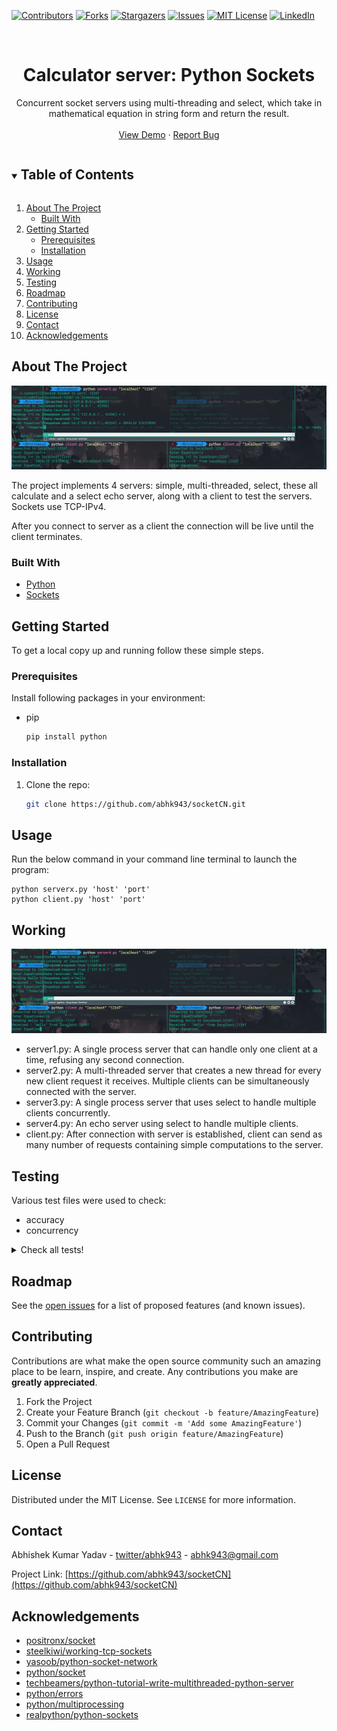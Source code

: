 
[![Contributors][contributors-shield]][contributors-url]
[![Forks][forks-shield]][forks-url]
[![Stargazers][stars-shield]][stars-url]
[![Issues][issues-shield]][issues-url]
[![MIT License][license-shield]][license-url]
[![LinkedIn][linkedin-shield]][linkedin-url]

<!-- PROJECT LOGO -->
<br />
<p align="center">
<!--   <a href="https://github.com/abhk943/socketCN">
    <img src="images/logo.png" alt="Logo" width="80" height="80">
  </a> -->

  <h1 align="center">Calculator server: Python Sockets</h1>

  <p align="center">
    Concurrent socket servers using multi-threading and select, which take in mathematical equation in string form and return the result. 
    <br />
    <br />
    <a href="#testing">View Demo</a>
    ·
    <a href="https://github.com/abhk943/socketCN/issues">Report Bug</a>
  </p>
</p>

<!-- TABLE OF CONTENTS -->
<details open="open">
  <summary><h2 style="display: inline-block">Table of Contents</h2></summary>
  <ol>
    <li>
      <a href="#about-the-project">About The Project</a>
      <ul>
        <li><a href="#built-with">Built With</a></li>
      </ul>
    </li>
    <li>
      <a href="#getting-started">Getting Started</a>
      <ul>
        <li><a href="#prerequisites">Prerequisites</a></li>
        <li><a href="#installation">Installation</a></li>
      </ul>
    </li>
    <li><a href="#usage">Usage</a></li>
    <li><a href="#working">Working</a></li>
    <li><a href="#testing">Testing</a></li>
    <li><a href="#roadmap">Roadmap</a></li>
    <li><a href="#contributing">Contributing</a></li>
    <li><a href="#license">License</a></li>
    <li><a href="#contact">Contact</a></li>
    <li><a href="#acknowledgements">Acknowledgements</a></li>
  </ol>
</details>

<!-- ABOUT THE PROJECT -->

## About The Project

![](./src/images/server2FailPass.png)

The project implements 4 servers: simple, multi-threaded, select, these all calculate and a select echo server, along with a client to test the servers.
Sockets use TCP-IPv4.

After you connect to server as a client the connection will be live until the client terminates.

### Built With

- [Python](https://www.python.org)
- [Sockets](https://docs.python.org/3/library/socket.html)

<!-- GETTING STARTED -->

## Getting Started

To get a local copy up and running follow these simple steps.

### Prerequisites

Install following packages in your environment:

- pip
  ```sh
  pip install python
  ```

### Installation

1. Clone the repo:
   ```sh
   git clone https://github.com/abhk943/socketCN.git
   ```

<!-- USAGE EXAMPLES -->

## Usage

Run the below command in your command line terminal to launch the program:

```
python serverx.py 'host' 'port'
python client.py 'host' 'port'
```

<!-- WORKING -->

## Working

![](./src/images/server4pass.png)

- server1.py: A single process server that can handle only one client at a time, refusing any second connection.
- server2.py: A multi-threaded server that creates a new thread for every new client request it receives. Multiple clients can be simultaneously connected with the server.
- server3.py: A single process server that uses select to handle multiple clients concurrently.
- server4.py: An echo server using select to handle multiple clients.
- client.py: After connection with server is established, client can send as many number of requests containing simple computations to the server.
<!-- TESTING -->

## Testing

Various test files were used to check:

- accuracy
- concurrency

<details>
  	<summary>Check all tests!</summary>

[server1.py](./server1.py)

![](./src/images/server1single.png)

- Refusing multiple connections:

![](./src/images/clientRefusesConnection.png)

[server2.py](./server2.py)

![](./src/images/server2FailPass.png)

[server3.py](./server3.py)

![](./src/images/server3FailPass.png)

[server4.py](./server4.py)

![](./src/images/server4pass.png)

- Port occupied:

![](./src/images/portOccupied.png)

- Server timeout:

![](./src/images/timeoutserver1.png)

</details>

<!-- ROADMAP -->

## Roadmap

See the [open issues](https://github.com/abhk943/socketCN/issues) for a list of proposed features (and known issues).

<!-- CONTRIBUTING -->

## Contributing

Contributions are what make the open source community such an amazing place to be learn, inspire, and create. Any contributions you make are **greatly appreciated**.

1. Fork the Project
2. Create your Feature Branch (`git checkout -b feature/AmazingFeature`)
3. Commit your Changes (`git commit -m 'Add some AmazingFeature'`)
4. Push to the Branch (`git push origin feature/AmazingFeature`)
5. Open a Pull Request

<!-- LICENSE -->

## License

Distributed under the MIT License. See `LICENSE` for more information.

<!-- CONTACT -->

## Contact

Abhishek Kumar Yadav - [twitter/abhk943](https://twitter.com/abhk943) - abhk943@gmail.com

Project Link: [https://github.com/abhk943/socketCN](https://github.com/abhk943/socketCN)

<!-- ACKNOWLEDGEMENTS -->

## Acknowledgements

- [positronx/socket](https://www.positronx.io/create-socket-server-with-multiple-clients-in-python/)
- [steelkiwi/working-tcp-sockets](https://steelkiwi.com/blog/working-tcp-sockets/)
- [yasoob/python-socket-network](https://yasoob.me/2013/08/06/python-socket-network-programming/)
- [python/socket](https://docs.python.org/3/library/socket.html)
- [techbeamers/python-tutorial-write-multithreaded-python-server](https://www.techbeamers.com/python-tutorial-write-multithreaded-python-server/)
- [python/errors](https://docs.python.org/3/tutorial/errors.html)
- [python/multiprocessing](https://docs.python.org/3/library/multiprocessing.html)
- [realpython/python-sockets](https://realpython.com/python-sockets/#echo-client-and-server)

<!-- MARKDOWN LINKS & IMAGES -->
<!-- https://www.markdownguide.org/basic-syntax/#reference-style-links -->

[contributors-shield]: https://img.shields.io/github/contributors/abhk943/socketCN.svg?style=for-the-badge
[contributors-url]: https://github.com/abhk943/socketCN/graphs/contributors
[forks-shield]: https://img.shields.io/github/forks/abhk943/socketCN.svg?style=for-the-badge
[forks-url]: https://github.com/abhk943/socketCN/network/members
[stars-shield]: https://img.shields.io/github/stars/abhk943/socketCN.svg?style=for-the-badge
[stars-url]: https://github.com/abhk943/socketCN/stargazers
[issues-shield]: https://img.shields.io/github/issues/abhk943/socketCN.svg?style=for-the-badge
[issues-url]: https://github.com/abhk943/socketCN/issues
[license-shield]: https://img.shields.io/github/license/abhk943/socketCN.svg?style=for-the-badge
[license-url]: https://github.com/abhk943/socketCN/blob/master/LICENSE.txt
[linkedin-shield]: https://img.shields.io/badge/-LinkedIn-black.svg?style=for-the-badge&logo=linkedin&colorB=555
[linkedin-url]: https://linkedin.com/in/abhk943
